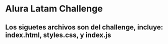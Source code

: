 <h1>Alura Latam Challenge</h1>
<h2>Los siguetes archivos son del challenge, incluye: index.html, styles.css, y index.js</h2>
